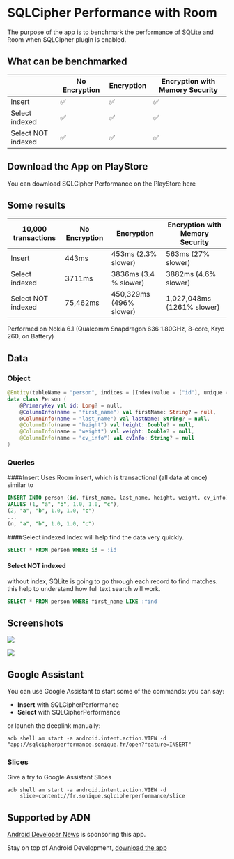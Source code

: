 # SQLCipher Performance with Room

The purpose of the app is to benchmark the performance of SQLite and Room when SQLCipher plugin is enabled.

## What can be benchmarked
|        | No Encryption | Encryption | Encryption with Memory Security |
|--------|---------------|------------|---------------------------------|
| Insert | ✅             | ✅          | ✅                           |
| Select indexed | ✅             | ✅          | ✅           | 
| Select NOT indexed | ✅             | ✅          | ✅           | 

## Download the App on PlayStore
You can download SQLCipher Performance on the PlayStore here

## Some results

|  10,000 transactions | No Encryption | Encryption | Encryption with Memory Security |
|--------|---------------|------------|---------------------------------|
| Insert | 443ms            | 453ms (2.3% slower)          | 563ms (27% slower)                           |
| Select indexed | 3711ms            | 3836ms (3.4 % slower)         | 3882ms (4.6% slower)          | 
| Select NOT indexed | 75,462ms             | 450,329ms (496% slower)        | 1,027,048ms (1261% slower)         | 


Performed on Nokia 6.1 (Qualcomm Snapdragon 636 1.80GHz, 8-core, Kryo 260, on Battery)

## Data
### Object
```kotlin
@Entity(tableName = "person", indices = [Index(value = ["id"], unique = true)])
data class Person (
    @PrimaryKey val id: Long? = null,
    @ColumnInfo(name = "first_name") val firstName: String? = null,
    @ColumnInfo(name = "last_name") val lastName: String? = null,
    @ColumnInfo(name = "height") val height: Double? = null,
    @ColumnInfo(name = "weight") val weight: Double? = null,
    @ColumnInfo(name = "cv_info") val cvInfo: String? = null
)
```

### Queries

####Insert
Uses Room insert, which is transactional (all data at once) similar to

```sql
INSERT INTO person (id, first_name, last_name, height, weight, cv_info) 
VALUES (1, "a", "b", 1.0, 1.0, "c"),
(2, "a", "b", 1.0, 1.0, "c")
...
(n, "a", "b", 1.0, 1.0, "c")

```


####Select indexed
Index will help find the data very quickly. 

```sql
SELECT * FROM person WHERE id = :id
```

#### Select NOT indexed
without index, SQLite is going to go through each record to find matches. this help to understand how full text search will work.

```sql
SELECT * FROM person WHERE first_name LIKE :find
```


## Screenshots


![](https://github.com/sonique6784/SQLCipherPerformance/raw/master/screenshots/SQLCipherPerformance-UI.png)

![](https://github.com/sonique6784/SQLCipherPerformance/raw/master/screenshots/SQLCipherPerformance-UI.png)


## Google Assistant
You can use Google Assistant to start some of the commands:
you can say:
 - **Insert** with SQLCipherPerformance
 - **Select** with SQLCipherPerformance

or launch the deeplink manually:

```
adb shell am start -a android.intent.action.VIEW -d "app://sqlcipherperformance.sonique.fr/open?feature=INSERT"
```

### Slices
Give a try to Google Assistant Slices
```
adb shell am start -a android.intent.action.VIEW -d
    slice-content://fr.sonique.sqlcipherperformance/slice
```


## Supported by ADN
[Android Developer News](https://play.google.com/store/apps/details?id=sonique.fr.adn) is sponsoring this app.

Stay on top of Android Development, [download the app](https://play.google.com/store/apps/details?id=sonique.fr.adn)

